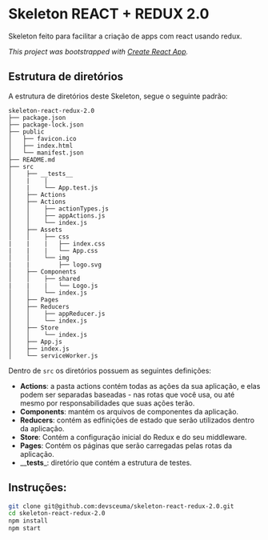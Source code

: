 # Skeleton REACT + REDUX 2.0

Skeleton feito para facilitar a criação de apps com react usando redux.

*This project was bootstrapped with [Create React App](https://github.com/facebook/create-react-app).*

## Estrutura de diretórios

A estrutura de diretórios deste Skeleton, segue o seguinte padrão:

```
skeleton-react-redux-2.0
├── package.json
├── package-lock.json
├── public
│   ├── favicon.ico
│   ├── index.html
│   └── manifest.json
├── README.md
├── src
│    ├── __tests__
│    |    |
│    |    └── App.test.js
│    ├── Actions
│    ├── Actions
│    │    ├── actionTypes.js
│    │    ├── appActions.js
│    │    └── index.js
│    ├── Assets
│    │    ├── css
|    |    |   ├── index.css
|    |    |   └── App.css
│    │    └── img
|    |        ├── logo.svg
│    ├── Components
│    │    ├── shared
|    |    |   └── Logo.js
│    │    └── index.js
│    ├── Pages
│    ├── Reducers
│    │    ├── appReducer.js
│    │    └── index.js
│    ├── Store
│    │    └── index.js
│    ├── App.js
│    ├── index.js
│    └── serviceWorker.js
```

Dentro de `src` os diretórios possuem as seguintes definições:

- **Actions**: a pasta actions contém todas as ações da sua aplicação, e elas podem ser separadas baseadas - nas rotas que você usa, ou até mesmo por responsabilidades que suas ações terão.
- **Components**: mantém os arquivos de componentes da aplicação.
- **Reducers**: contém as edfinições de estado que serão utilizados dentro da aplicação.
- **Store**: Contém a configuração inicial do Redux e do seu middleware.
- **Pages**: Contém os páginas que serão carregadas pelas rotas da aplicação.
- __**__tests__**_: diretório que contém a estrutura de testes.
## Instruções:

```sh
git clone git@github.com:devsceuma/skeleton-react-redux-2.0.git
cd skeleton-react-redux-2.0
npm install
npm start
```